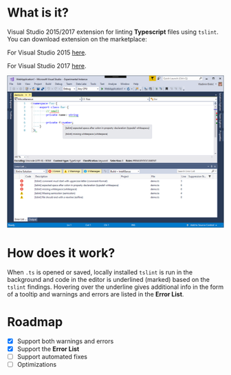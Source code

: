 # What is it?

Visual Studio 2015/2017 extension for linting **Typescript** files using `tslint`.
You can download extension on the marketplace:

For Visual Studio 2015 [here](https://marketplace.visualstudio.com/items?itemName=vladeck.TSLint2015).

For Visual Studio 2017 [here](https://marketplace.visualstudio.com/items?itemName=vladeck.TSLint).

![TSLint](TSLint/Resources/preview.png)

# How does it work?

When `.ts` is opened or saved, locally installed `tslint` is run in the background and
code in the editor is underlined (marked) based on the `tslint` findings. Hovering over the underline
gives additional info in the form of a tooltip and warnings and errors are listed in the **Error List**.

# Roadmap

- [x] Support both warnings and errors
- [x] Support the **Error List**
- [ ] Support automated fixes
- [ ] Optimizations
